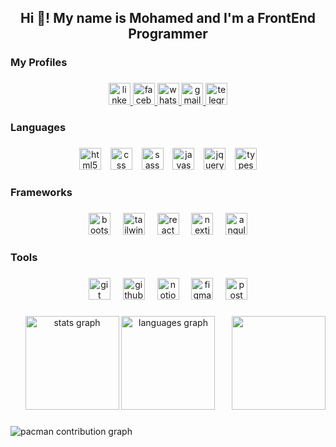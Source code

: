 <h2 align="center">Hi 👋! My name is Mohamed and I'm a FrontEnd Programmer</h2>

###

<h3 align="left">My Profiles</h3>

###

<div align="center">
  <a href="https://www.linkedin.com/in/muhhammed--ahmed/" target="_blank">
    <img src="https://img.shields.io/static/v1?message=LinkedIn&logo=linkedin&label=&color=0077B5&logoColor=white&labelColor=&style=for-the-badge" height="35" alt="linkedin logo"  />
  </a>
  <a href="https://www.facebook.com/muhhammed.a.saeed" target="_blank">
    <img src="https://img.shields.io/static/v1?message=Facebook&logo=facebook&label=&color=1877F2&logoColor=white&labelColor=&style=for-the-badge" height="35" alt="facebook logo"  />
  </a>
  <a href="https://wa.link/aaosmq" target="_blank">
    <img src="https://img.shields.io/static/v1?message=Whatsapp&logo=whatsapp&label=&color=25D366&logoColor=white&labelColor=&style=for-the-badge" height="35" alt="whatsapp logo"  />
  </a>
  <a href="mohamedsa3eed013@gmail.com" target="_blank">
    <img src="https://img.shields.io/static/v1?message=Gmail&logo=gmail&label=&color=D14836&logoColor=white&labelColor=&style=for-the-badge" height="35" alt="gmail logo"  />
  </a>
  <a href="https://t.me/01060119789" target="_blank">
    <img src="https://img.shields.io/static/v1?message=Telegram&logo=telegram&label=&color=2CA5E0&logoColor=white&labelColor=&style=for-the-badge" height="35" alt="telegram logo"  />
  </a>
</div>

###

<h3 align="left">Languages</h3>

###

<div align="center">
  <img src="https://img.shields.io/badge/HTML5-E34F26?logo=html5&logoColor=white&style=for-the-badge" height="35" alt="html5 logo"  />
  <img width="7" />
  <img src="https://img.shields.io/badge/CSS-1572B6?logo=css&logoColor=white&style=for-the-badge" height="35" alt="css logo"  />
  <img width="7" />
  <img src="https://img.shields.io/badge/Sass-CC6699?logo=sass&logoColor=black&style=for-the-badge" height="35" alt="sass logo"  />
  <img width="7" />
  <img src="https://img.shields.io/badge/JavaScript-F7DF1E?logo=javascript&logoColor=black&style=for-the-badge" height="35" alt="javascript logo"  />
  <img width="7" />
  <img src="https://img.shields.io/badge/jQuery-0769AD?logo=jquery&logoColor=white&style=for-the-badge" height="35" alt="jquery logo"  />
  <img width="7" />
  <img src="https://img.shields.io/badge/TypeScript-3178C6?logo=typescript&logoColor=white&style=for-the-badge" height="35" alt="typescript logo"  />
</div>

###

<h3 align="left">Frameworks</h3>

###

<div align="center">
  <img src="https://img.shields.io/badge/Bootstrap-7952B3?logo=bootstrap&logoColor=white&style=for-the-badge" height="35" alt="bootstrap logo"  />
  <img width="12" />
  <img src="https://img.shields.io/badge/Tailwind CSS-06B6D4?logo=tailwindcss&logoColor=black&style=for-the-badge" height="35" alt="tailwindcss logo"  />
  <img width="12" />
  <img src="https://img.shields.io/badge/React-61DAFB?logo=react&logoColor=black&style=for-the-badge" height="35" alt="react logo"  />
  <img width="12" />
  <img src="https://img.shields.io/badge/Next.js-000000?logo=nextdotjs&logoColor=white&style=for-the-badge" height="35" alt="nextjs logo"  />
  <img width="12" />
  <img src="https://img.shields.io/badge/Angular-DD0031?logo=angular&logoColor=white&style=for-the-badge" height="35" alt="angularjs logo"  />
</div>

###

<h3 align="left">Tools</h3>

###

<div align="center">
  <img src="https://img.shields.io/badge/Git-F05032?logo=git&logoColor=white&style=for-the-badge" height="35" alt="git logo"  />
  <img width="12" />
  <img src="https://img.shields.io/badge/GitHub-181717?logo=github&logoColor=white&style=for-the-badge" height="35" alt="github logo"  />
  <img width="12" />
  <img src="https://img.shields.io/badge/Notion-000000?logo=notion&logoColor=white&style=for-the-badge" height="35" alt="notion logo"  />
  <img width="12" />
  <img src="https://img.shields.io/badge/Figma-F24E1E?logo=figma&logoColor=white&style=for-the-badge" height="35" alt="figma logo"  />
  <img width="12" />
  <img src="https://img.shields.io/badge/Postman-FF6C37?logo=postman&logoColor=black&style=for-the-badge" height="35" alt="postman logo"  />
</div>

###

<img align="right" height="150" src="https://media4.giphy.com/media/v1.Y2lkPTc5MGI3NjExdWd4bDZpcGc2Z21pcms2enFxMm5wYjhuMmU4NTRpaXZ5NWh5cjQ4aCZlcD12MV9pbnRlcm5hbF9naWZfYnlfaWQmY3Q9Zw/qgQUggAC3Pfv687qPC/giphy.gif"  />

###

<div align="center">
  <img src="https://github-readme-stats.vercel.app/api?username=muhhammedSa3eed&hide_title=true&hide_rank=false&show_icons=true&include_all_commits=true&count_private=true&disable_animations=false&theme=dracula&locale=en&hide_border=true" height="150" alt="stats graph"  />
  <img src="https://github-readme-stats.vercel.app/api/top-langs?username=muhhammedSa3eed&locale=en&hide_title=false&layout=compact&card_width=320&langs_count=5&theme=dracula&hide_border=true" height="150" alt="languages graph"  />
</div>

###

<picture>
  <source media="(prefers-color-scheme: dark)" srcset="https://raw.githubusercontent.com/muhhammedSa3eed/muhhammedSa3eed/output/pacman-contribution-graph-dark.svg">
  <source media="(prefers-color-scheme: light)" srcset="https://raw.githubusercontent.com/muhhammedSa3eed/muhhammedSa3eed/output/pacman-contribution-graph.svg">
  <img alt="pacman contribution graph" src="https://raw.githubusercontent.com/muhhammedSa3eed/muhhammedSa3eed/output/pacman-contribution-graph.svg">
</picture>

###
